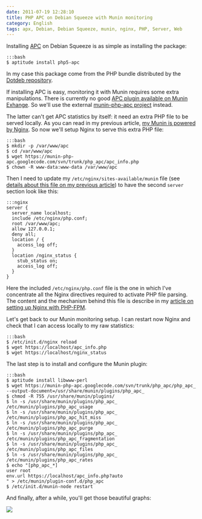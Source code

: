 ```yaml
---
date: 2011-07-19 12:28:10
title: PHP APC on Debian Squeeze with Munin monitoring
category: English
tags: apx, Debian, Debian Squeeze, munin, nginx, PHP, Server, Web
---
```


Installing [APC](https://php.net/manual/en/book.apc.php) on Debian Squeeze is as simple as installing the package:

    :::bash
    $ aptitude install php5-apc

In my case this package come from the PHP bundle distributed by the [Dotdeb repository](https://www.dotdeb.org).

If installing APC is easy, monitoring it with Munin requires some extra manipulations. There is currently no good [APC plugin available on Munin Exhange](https://exchange.munin-monitoring.org/plugins/search?keyword=apc). So we'll use the external [munin-php-apc project](https://code.google.com/p/munin-php-apc/) instead.

The latter can't get APC statistics by itself: it need an extra PHP file to be served locally. As you can read in my previous article, [my Munin is powered by Nginx](https://kevin.deldycke.com/2011/06/munin-monitor-debian-squeeze-server/). So now we'll setup Nginx to serve this extra PHP file:

    :::bash
    $ mkdir -p /var/www/apc
    $ cd /var/www/apc
    $ wget https://munin-php-apc.googlecode.com/svn/trunk/php_apc/apc_info.php
    $ chown -R www-data:www-data /var/www/apc

Then I need to update my `/etc/nginx/sites-available/munin` file (see [details about this file on my previous article](https://kevin.deldycke.com/2011/06/munin-monitor-debian-squeeze-server/)) to have the second `server` section look like this:

    :::nginx
    server {
      server_name localhost;
      include /etc/nginx/php.conf;
      root /var/www/apc;
      allow 127.0.0.1;
      deny all;
      location / {
        access_log off;
      }
      location /nginx_status {
        stub_status on;
        access_log off;
      }
    }

Here the included `/etc/nginx/php.conf` file is the one in which I've concentrate all the Nginx directives required to activate PHP file parsing. The content and the mechanism behind this file is describe in my [article on setting up Nginx with PHP-FPM](https://kevin.deldycke.com/2011/06/nginx-php-fpm-mysql-debian-squeeze-server/).

Let's get back to our Munin monitoring setup. I can restart now Nginx and check that I can access locally to my raw statistics:

    :::bash
    $ /etc/init.d/nginx reload
    $ wget https://localhost/apc_info.php
    $ wget https://localhost/nginx_status

The last step is to install and configure the Munin plugin:

    :::bash
    $ aptitude install libwww-perl
    $ wget https://munin-php-apc.googlecode.com/svn/trunk/php_apc/php_apc_ --output-document=/usr/share/munin/plugins/php_apc_
    $ chmod -R 755 /usr/share/munin/plugins/
    $ ln -s /usr/share/munin/plugins/php_apc_ /etc/munin/plugins/php_apc_usage
    $ ln -s /usr/share/munin/plugins/php_apc_ /etc/munin/plugins/php_apc_hit_miss
    $ ln -s /usr/share/munin/plugins/php_apc_ /etc/munin/plugins/php_apc_purge
    $ ln -s /usr/share/munin/plugins/php_apc_ /etc/munin/plugins/php_apc_fragmentation
    $ ln -s /usr/share/munin/plugins/php_apc_ /etc/munin/plugins/php_apc_files
    $ ln -s /usr/share/munin/plugins/php_apc_ /etc/munin/plugins/php_apc_rates
    $ echo "[php_apc_*]
    user root
    env.url https://localhost/apc_info.php?auto
    " > /etc/munin/plugin-conf.d/php_apc
    $ /etc/init.d/munin-node restart

And finally, after a while, you'll get those beautiful graphs:

![](/uploads/2011/php-apc-munin-graphs.png)

